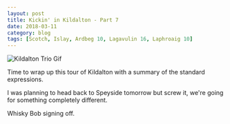 ```yaml
---
layout: post
title: Kickin' in Kildalton - Part 7
date: 2018-03-11
category: blog
tags: [Scotch, Islay, Ardbeg 10, Lagavulin 16, Laphroaig 10]
---
```


![Kildalton Trio Gif](https://i.imgur.com/wxQDGDj.gif)

Time to wrap up this tour of Kildalton with a summary of the standard expressions.

I was planning to head back to Speyside tomorrow but screw it, we're going for something completely different.

Whisky Bob signing off.
